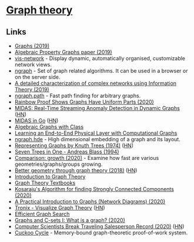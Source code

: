 # [Graph theory](https://en.wikipedia.org/wiki/Graph_theory)

## Links

- [Graphs (2019)](https://blog.yoshuawuyts.com/graphs/)
- [Algebraic Property Graphs paper (2019)](https://arxiv.org/abs/1909.04881)
- [vis-network](https://github.com/visjs/vis-network) - Display dynamic, automatically organised, customizable network views.
- [ngraph](https://github.com/anvaka/ngraph) - Set of graph related algorithms. It can be used in a browser or on the server side.
- [A detailed characterization of complex networks using Information Theory (2019)](https://www.nature.com/articles/s41598-019-53167-5)
- [ngraph.path](https://github.com/anvaka/ngraph.path) - Fast path finding for arbitrary graphs.
- [Rainbow Proof Shows Graphs Have Uniform Parts (2020)](https://www.quantamagazine.org/mathematicians-prove-ringels-graph-theory-conjecture-20200219/)
- [MIDAS: Real-Time Streaming Anomaly Detection in Dynamic Graphs](https://github.com/bhatiasiddharth/MIDAS) ([HN](https://news.ycombinator.com/item?id=22802604))
- [MIDAS in Go](https://github.com/steve0hh/midas) ([HN](https://news.ycombinator.com/item?id=23018153))
- [Algebraic Graphs with Class](https://github.com/snowleopard/alga-paper)
- [Learning an End-to-End Physical Layer with Computational Graphs](http://calebzulawski.com/projects/thesis/)
- [ngraph.hde](https://github.com/anvaka/ngraph.hde) - High dimensional embedding of a graph and its layout.
- [Representing Graphs by Knuth Trees (1974)](https://www.cs.virginia.edu/~jlp/75.knuth.trees.pdf) ([HN](https://news.ycombinator.com/item?id=23583547))
- [Seven Trees in One - Andreas Blass (1994)](https://arxiv.org/abs/math/9405205)
- [Comparison: growth (2020)](https://www.youtube.com/watch?v=1JDt5P5n75E&) - Examine how fast are various geometries/graphs/groups growing.
- [Better geometry through graph theory (2018)](https://ideolalia.com/2018/08/28/artifex.html) ([HN](https://news.ycombinator.com/item?id=23671130))
- [Introduction to Graph Theory](https://www.maths.ed.ac.uk/~v1ranick/papers/wilsongraph.pdf)
- [Graph Theory Textbooks](https://archive.org/details/GraphTheoryTextbooks)
- [Kosaraju's Algorithm for finding Strongly Connected Components (2020)](https://hassamuddin.com/blog/kosaraju/)
- [A Practical Introduction to Graphs (Network Diagrams) (2020)](https://healeycodes.com/practical-intro-to-graphs/)
- [Tronix - Visualize Graph Theory](http://pulzed.com/) ([HN](https://news.ycombinator.com/item?id=24050651))
- [Efficient Graph Search](https://dl.acm.org/doi/fullHtml/10.1145/3424302.3424304)
- [Graphs and C-sets I: What is a graph? (2020)](https://www.algebraicjulia.org/blog/post/2020/09/cset-graphs-1/)
- [Computer Scientists Break Traveling Salesperson Record (2020)](https://www.quantamagazine.org/computer-scientists-break-traveling-salesperson-record-20201008/) ([HN](https://news.ycombinator.com/item?id=24720607))
- [Cuckoo Cycle](https://github.com/tromp/cuckoo) - Memory-bound graph-theoretic proof-of-work system.
